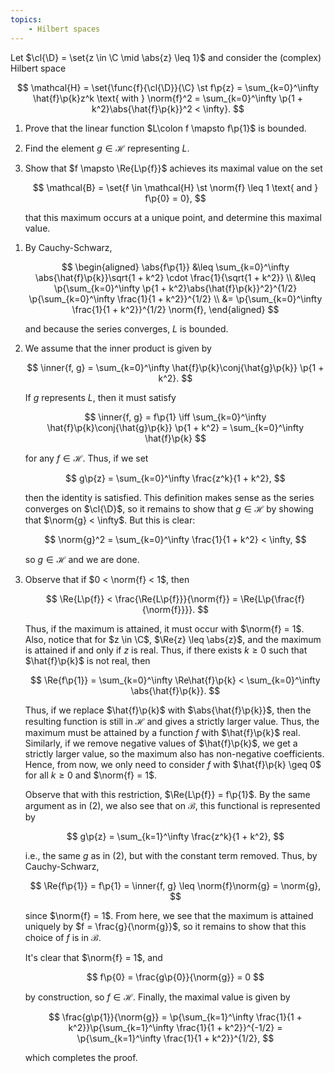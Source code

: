 ```yaml
---
topics:
    - Hilbert spaces
---
```


<problem>

Let $\cl{\D} = \set{z \in \C \mid \abs{z} \leq 1}$ and consider the (complex) Hilbert space

$$
\mathcal{H} = \set{\func{f}{\cl{\D}}{\C} \st f\p{z} = \sum_{k=0}^\infty \hat{f}\p{k}z^k \text{ with } \norm{f}^2 = \sum_{k=0}^\infty \p{1 + k^2}\abs{\hat{f}\p{k}}^2 < \infty}.
$$

1. Prove that the linear function $L\colon f \mapsto f\p{1}$ is bounded.
2. Find the element $g \in \mathcal{H}$ representing $L$.
3. Show that $f \mapsto \Re{L\p{f}}$ achieves its maximal value on the set

    $$
    \mathcal{B} = \set{f \in \mathcal{H} \st \norm{f} \leq 1 \text{ and } f\p{0} = 0},
    $$

    that this maximum occurs at a unique point, and determine this maximal value.

</problem>

<solution>

1. By Cauchy-Schwarz,

    $$
    \begin{aligned}
        \abs{f\p{1}}
            &\leq \sum_{k=0}^\infty \abs{\hat{f}\p{k}}\sqrt{1 + k^2} \cdot \frac{1}{\sqrt{1 + k^2}} \\
            &\leq \p{\sum_{k=0}^\infty \p{1 + k^2}\abs{\hat{f}\p{k}}^2}^{1/2} \p{\sum_{k=0}^\infty \frac{1}{1 + k^2}}^{1/2} \\
            &= \p{\sum_{k=0}^\infty \frac{1}{1 + k^2}}^{1/2} \norm{f},
    \end{aligned}
    $$

    and because the series converges, $L$ is bounded.

2. We assume that the inner product is given by

    $$
    \inner{f, g} = \sum_{k=0}^\infty \hat{f}\p{k}\conj{\hat{g}\p{k}} \p{1 + k^2}.
    $$

    If $g$ represents $L$, then it must satisfy

    $$
    \inner{f, g} = f\p{1}
    \iff \sum_{k=0}^\infty \hat{f}\p{k}\conj{\hat{g}\p{k}} \p{1 + k^2} = \sum_{k=0}^\infty \hat{f}\p{k}
    $$

    for any $f \in \mathcal{H}$. Thus, if we set

    $$
    g\p{z} = \sum_{k=0}^\infty \frac{z^k}{1 + k^2},
    $$

    then the identity is satisfied. This definition makes sense as the series converges on $\cl{\D}$, so it remains to show that $g \in \mathcal{H}$ by showing that $\norm{g} < \infty$. But this is clear:

    $$
    \norm{g}^2
        = \sum_{k=0}^\infty \frac{1}{1 + k^2}
        < \infty,
    $$

    so $g \in \mathcal{H}$ and we are done.

3. Observe that if $0 < \norm{f} < 1$, then

    $$
    \Re{L\p{f}}
        < \frac{\Re{L\p{f}}}{\norm{f}}
        = \Re{L\p{\frac{f}{\norm{f}}}}.
    $$

    Thus, if the maximum is attained, it must occur with $\norm{f} = 1$. Also, notice that for $z \in \C$, $\Re{z} \leq \abs{z}$, and the maximum is attained if and only if $z$ is real. Thus, if there exists $k \geq 0$ such that $\hat{f}\p{k}$ is not real, then

    $$
    \Re{f\p{1}}
        = \sum_{k=0}^\infty \Re\hat{f}\p{k}
        < \sum_{k=0}^\infty \abs{\hat{f}\p{k}}.
    $$

    Thus, if we replace $\hat{f}\p{k}$ with $\abs{\hat{f}\p{k}}$, then the resulting function is still in $\mathcal{H}$ and gives a strictly larger value. Thus, the maximum must be attained by a function $f$ with $\hat{f}\p{k}$ real. Similarly, if we remove negative values of $\hat{f}\p{k}$, we get a strictly larger value, so the maximum also has non-negative coefficients. Hence, from now, we only need to consider $f$ with $\hat{f}\p{k} \geq 0$ for all $k \geq 0$ and $\norm{f} = 1$.

    Observe that with this restriction, $\Re{L\p{f}} = f\p{1}$. By the same argument as in (2), we also see that on $\mathcal{B}$, this functional is represented by

    $$
    g\p{z} = \sum_{k=1}^\infty \frac{z^k}{1 + k^2},
    $$

    i.e., the same $g$ as in (2), but with the constant term removed. Thus, by Cauchy-Schwarz,

    $$
    \Re{f\p{1}}
         = f\p{1}
         = \inner{f, g}
         \leq \norm{f}\norm{g}
         = \norm{g},
    $$

    since $\norm{f} = 1$. From here, we see that the maximum is attained uniquely by $f = \frac{g}{\norm{g}}$, so it remains to show that this choice of $f$ is in $\mathcal{B}$.

    It's clear that $\norm{f} = 1$, and

    $$
    f\p{0}
        = \frac{g\p{0}}{\norm{g}}
        = 0
    $$

    by construction, so $f \in \mathcal{H}$. Finally, the maximal value is given by

    $$
    \frac{g\p{1}}{\norm{g}}
        = \p{\sum_{k=1}^\infty \frac{1}{1 + k^2}}\p{\sum_{k=1}^\infty \frac{1}{1 + k^2}}^{-1/2}
        = \p{\sum_{k=1}^\infty \frac{1}{1 + k^2}}^{1/2},
    $$

    which completes the proof.

</solution>

